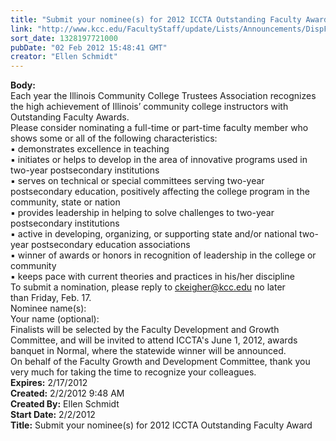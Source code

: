 ```yaml
---
title: "Submit your nominee(s) for 2012 ICCTA Outstanding Faculty Award "
link: "http://www.kcc.edu/FacultyStaff/update/Lists/Announcements/DispForm.aspx?ID=595"
sort_date: 1328197721000
pubDate: "02 Feb 2012 15:48:41 GMT"
creator: "Ellen Schmidt"
---
```


<div><b>Body:</b> <div class=ExternalClassA3367CACE0AA49C6B384910DEEED5FC5><div>Each year the Illinois Community College Trustees Association recognizes the high achievement of Illinois’ community college instructors with Outstanding Faculty Awards.</div>
<div>Please consider nominating a full-time or part-time faculty member who shows some or all of the following characteristics:<br>▪ demonstrates excellence in teaching<br>▪ initiates or helps to develop in the area of innovative programs used in two-year postsecondary institutions<br>▪ serves on technical or special committees serving two-year postsecondary education, positively affecting the college program in the community, state or nation<br>▪ provides leadership in helping to solve challenges to two-year postsecondary institutions<br>▪ active in developing, organizing, or supporting state and/or national two-year postsecondary education associations<br>▪ winner of awards or honors in recognition of leadership in the college or community<br>▪ keeps pace with current theories and practices in his/her discipline</div>
<div>To submit a nomination, please reply to <a href="mailto:ckeigher@kcc.edu">ckeigher@kcc.edu</a> no later than Friday, Feb. 17.<br>Nominee name(s):<br>Your name (optional):</div>
<div>Finalists will be selected by the Faculty Development and Growth Committee, and will be invited to attend ICCTA's June 1, 2012, awards banquet in Normal, where the statewide winner will be announced. </div>
<div>On behalf of the Faculty Growth and Development Committee, thank you very much for taking the time to recognize your colleagues.<br></div></div></div>
<div><b>Expires:</b> 2/17/2012</div>
<div><b>Created:</b> 2/2/2012 9:48 AM</div>
<div><b>Created By:</b> Ellen Schmidt</div>
<div><b>Start Date:</b> 2/2/2012</div>
<div><b>Title:</b> Submit your nominee(s) for 2012 ICCTA Outstanding Faculty Award </div>
